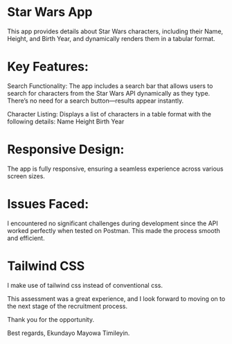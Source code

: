 # Star Wars App

This app provides details about Star Wars characters, including their Name, Height, and Birth Year, and dynamically renders them in a tabular format.

# Key Features:

Search Functionality: The app includes a search bar that allows users to search for characters from the Star Wars API dynamically as they type. There’s no need for a search button—results appear instantly.

Character Listing: Displays a list of characters in a table format with the following details:
Name
Height
Birth Year


# Responsive Design:

 The app is fully responsive, ensuring a seamless experience across various screen sizes.

# Issues Faced:

I encountered no significant challenges during development since the API worked perfectly when tested on Postman. This made the process smooth and efficient.

# Tailwind CSS

I make use of tailwind css instead of conventional css.
 
This assessment was a great experience, and I look forward to moving on to the next stage of the recruitment process.

Thank you for the opportunity.

Best regards,
Ekundayo Mayowa Timileyin.

